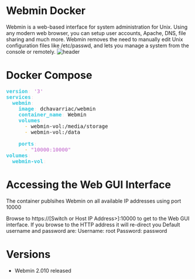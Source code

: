 # Webmin Docker
Webmin is a web-based interface for system administration for Unix. Using any modern web browser, you can setup user accounts, Apache, DNS, file sharing and much more. Webmin removes the need to manually edit Unix configuration files like /etc/passwd, and lets you manage a system from the console or remotely.
![header](https://user-images.githubusercontent.com/52936025/208161556-1e882dd9-b640-47d6-b6d8-c9fb13b01cbd.png)
# Docker Compose
<pre><font color="#33C7DE"><b>version</b></font><font color="#FFD7D7">:</font> <font color="#C061CB">&apos;3&apos;</font>
<font color="#33C7DE"><b>services</b></font><font color="#FFD7D7">:</font>
  <font color="#33C7DE"><b>webmin</b></font><font color="#FFD7D7">:</font>
    <font color="#33C7DE"><b>image</b></font><font color="#FFD7D7">:</font> dchavarriac/webmin
    <font color="#33C7DE"><b>container_name</b></font><font color="#FFD7D7">:</font> Webmin
    <font color="#33C7DE"><b>volumes</b></font><font color="#FFD7D7">:</font>
      <font color="#E9AD0C">- </font>webmin-vol:/media/storage
      <font color="#E9AD0C">- </font>webmin-vol:/data

    <font color="#33C7DE"><b>ports</b></font><font color="#FFD7D7">:</font>
      <font color="#E9AD0C">- </font><font color="#C061CB">&quot;10000:10000&quot;</font>
<font color="#33C7DE"><b>volumes</b></font><font color="#FFD7D7">:</font>
  <font color="#33C7DE"><b>webmin-vol</b></font><font color="#FFD7D7">:</font>
</pre>

#  Accessing the Web GUI Interface
The container publsihes Webmin on all available IP addresses using port 10000

Browse to https://[Switch or Host IP Address>]:10000 to get to the Web GUI interface.
If you browse to the HTTP address it will re-direct you
Default username and password are:
Username: root
Password: password

# Versions
<ul>
	<li>Webmin&nbsp;2.010 released</li>
</ul>







      
                            

